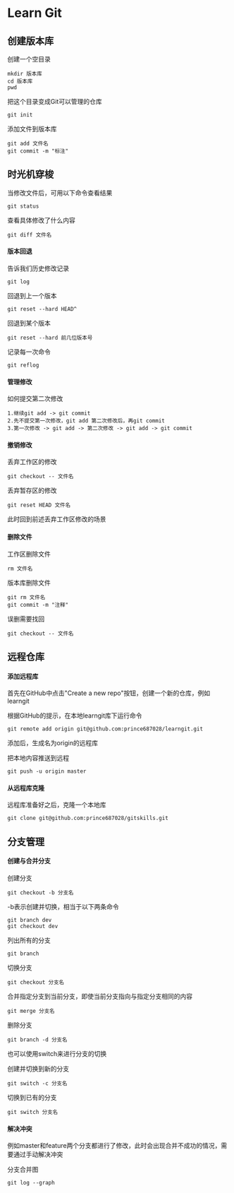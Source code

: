 # Learn Git

## 创建版本库

创建一个空目录

```
mkdir 版本库
cd 版本库
pwd
```

把这个目录变成Git可以管理的仓库

``` 
git init
```

添加文件到版本库

```
git add 文件名
git commit -m "标注"
```

## 时光机穿梭

当修改文件后，可用以下命令查看结果

```
git status
```

查看具体修改了什么内容

```
git diff 文件名
```

#### 版本回退

告诉我们历史修改记录

```
git log
```

回退到上一个版本

```
git reset --hard HEAD^
```

回退到某个版本

```
git reset --hard 前几位版本号
```

记录每一次命令

```
git reflog
```

#### 管理修改

如何提交第二次修改

```
1.继续git add -> git commit
2.先不提交第一次修改，git add 第二次修改后，再git commit
3.第一次修改 -> git add -> 第二次修改 -> git add -> git commit
```

#### 撤销修改

丢弃工作区的修改

```
git checkout -- 文件名
```

丢弃暂存区的修改

```
git reset HEAD 文件名
```

此时回到前述丢弃工作区修改的场景

#### 删除文件

工作区删除文件

```
rm 文件名
```

版本库删除文件

```
git rm 文件名
git commit -m "注释"
```

误删需要找回

```
git checkout -- 文件名
```

## 远程仓库

#### 添加远程库

首先在GitHub中点击"Create a new repo"按钮，创建一个新的仓库，例如learngit

根据GitHub的提示，在本地learngit库下运行命令

```
git remote add origin git@github.com:prince687028/learngit.git
```

添加后，生成名为origin的远程库

把本地内容推送到远程

```
git push -u origin master
```

#### 从远程库克隆

远程库准备好之后，克隆一个本地库

```
git clone git@github.com:prince687028/gitskills.git
```

## 分支管理

#### 创建与合并分支

创建分支

```
git checkout -b 分支名
```

-b表示创建并切换，相当于以下两条命令

```
git branch dev
git checkout dev
```

列出所有的分支

```
git branch
```

切换分支

```
git checkout 分支名
```

合并指定分支到当前分支，即使当前分支指向与指定分支相同的内容

```
git merge 分支名
```

删除分支

```
git branch -d 分支名
```

也可以使用switch来进行分支的切换

创建并切换到新的分支

```
git switch -c 分支名
```

切换到已有的分支

```
git switch 分支名
```

#### 解决冲突

例如master和feature两个分支都进行了修改，此时会出现合并不成功的情况，需要通过手动解决冲突

分支合并图

```
git log --graph
```

